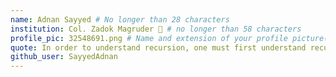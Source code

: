```yaml
---
name: Adnan Sayyed # No longer than 28 characters
institution: Col. Zadok Magruder 🚩 # no longer than 58 characters
profile_pic: 32548691.png # Name and extension of your profile picture(ex. mona.png) The picture must be squared and 544px on width and height.
quote: In order to understand recursion, one must first understand recursion # no longer than 100 characters, avoid using quotes(") to guarantee the format remains the same.
github_user: SayyedAdnan
---
```

